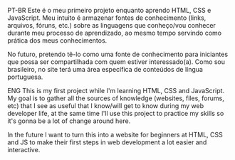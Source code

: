 PT-BR
Este é o meu primeiro projeto enquanto aprendo HTML, CSS e JavaScript. Meu intuito é armazenar fontes de conhecimento (links, arquivos, fóruns, etc.) sobre as linguagens que conheço/vou conhecer durante meu processo de aprendizado, ao mesmo tempo servindo como prática dos meus conhecimentos.

No futuro, pretendo tê-lo como uma fonte de conhecimento para iniciantes que possa ser compartilhada com quem estiver interessado(a). Como sou brasileiro, no site terá uma área específica de conteúdos de língua portuguesa.

ENG
This is my first project while I'm learning HTML, CSS and JavaScript. My goal is to gather all the sources of knowledge (websites, files, forums, etc) that I see as useful that I know/will get to know during my web developer life, at the same time I'll use this project to practice my skills so it's gonna be a lot of change around here.

In the future I want to turn this into a website for beginners at HTML, CSS and JS to make their first steps in web development a lot easier and interactive.
